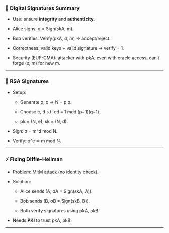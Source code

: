 ### 🔑 Digital Signatures Summary

- Use: ensure **integrity** and **authenticity**.
    
- Alice signs: σ = Sign(skA, m).
    
- Bob verifies: Verify(pkA, σ, m) → accept/reject.
    
- Correctness: valid keys + valid signature → verify = 1.
    
- Security (EUF-CMA): attacker with pkA, even with oracle access, can’t forge (σ, m) for new m.
    

---

### 🔐 RSA Signatures

- Setup:
    
    - Generate p, q → N = p·q.
        
    - Choose e, d s.t. ed ≡ 1 mod (p−1)(q−1).
        
    - pk = (N, e), sk = (N, d).
        
- Sign: σ = m^d mod N.
    
- Verify: σ^e ≟ m mod N.
    

---

### ⚡ Fixing Diffie-Hellman

- Problem: MitM attack (no identity check).
    
- Solution:
    
    - Alice sends (A, σA = Sign(skA, A)).
        
    - Bob sends (B, σB = Sign(skB, B)).
        
    - Both verify signatures using pkA, pkB.
        
- Needs **PKI** to trust pkA, pkB.
    

---
